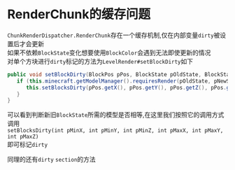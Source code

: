 # RenderChunk的缓存问题

`ChunkRenderDispatcher.RenderChunk`存在一个缓存机制,仅在内部变量`dirty`被设置后才会更新  
如果不依赖`BlockState`变化想要使用`BlockColor`会遇到无法即使更新的情况  
对单个方块进行`dirty`标记的方法为`LevelRender#setBlockDirty`如下

```java
public void setBlockDirty(BlockPos pPos, BlockState pOldState, BlockState pNewState) {
   if (this.minecraft.getModelManager().requiresRender(pOldState, pNewState)) {
      this.setBlocksDirty(pPos.getX(), pPos.getY(), pPos.getZ(), pPos.getX(), pPos.getY(), pPos.getZ());
   }
}
```
可以看到判断新旧`BlockState`所需的模型是否相等,在这里我们按照它的调用方式调用  
`setBlocksDirty(int pMinX, int pMinY, int pMinZ, int pMaxX, int pMaxY, int pMaxZ)`  
即可标记`dirty`

同理的还有`dirty` `section`的方法